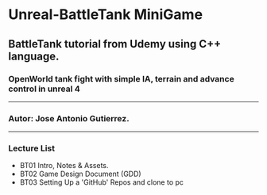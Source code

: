# Unreal-BattleTank MiniGame

## BattleTank tutorial from Udemy using C++ language.
### OpenWorld tank fight with simple IA, terrain and advance control in unreal 4
---
### Autor: Jose Antonio Gutierrez.
---

### Lecture List
* BT01 Intro, Notes & Assets.
* BT02 Game Design Document (GDD)
* BT03 Setting Up a 'GitHub' Repos and clone to pc
